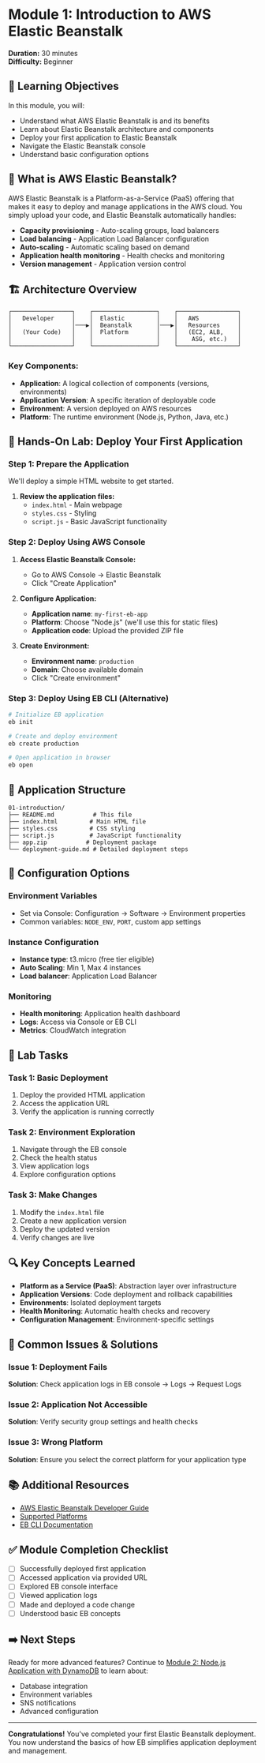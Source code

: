 # Module 1: Introduction to AWS Elastic Beanstalk

**Duration:** 30 minutes  
**Difficulty:** Beginner

## 🎯 Learning Objectives

In this module, you will:
- Understand what AWS Elastic Beanstalk is and its benefits
- Learn about Elastic Beanstalk architecture and components
- Deploy your first application to Elastic Beanstalk
- Navigate the Elastic Beanstalk console
- Understand basic configuration options

## 📖 What is AWS Elastic Beanstalk?

AWS Elastic Beanstalk is a Platform-as-a-Service (PaaS) offering that makes it easy to deploy and manage applications in the AWS cloud. You simply upload your code, and Elastic Beanstalk automatically handles:

- **Capacity provisioning** - Auto-scaling groups, load balancers
- **Load balancing** - Application Load Balancer configuration
- **Auto-scaling** - Automatic scaling based on demand
- **Application health monitoring** - Health checks and monitoring
- **Version management** - Application version control

## 🏗️ Architecture Overview

```
┌─────────────────┐    ┌──────────────────┐    ┌─────────────────┐
│   Developer     │    │  Elastic         │    │   AWS           │
│                 │───▶│  Beanstalk       │───▶│   Resources     │
│   (Your Code)   │    │  Platform        │    │   (EC2, ALB,    │
│                 │    │                  │    │    ASG, etc.)   │
└─────────────────┘    └──────────────────┘    └─────────────────┘
```

### Key Components:
- **Application**: A logical collection of components (versions, environments)
- **Application Version**: A specific iteration of deployable code
- **Environment**: A version deployed on AWS resources
- **Platform**: The runtime environment (Node.js, Python, Java, etc.)

## 🚀 Hands-On Lab: Deploy Your First Application

### Step 1: Prepare the Application

We'll deploy a simple HTML website to get started.

1. **Review the application files:**
   - `index.html` - Main webpage
   - `styles.css` - Styling
   - `script.js` - Basic JavaScript functionality

### Step 2: Deploy Using AWS Console

1. **Access Elastic Beanstalk Console:**
   - Go to AWS Console → Elastic Beanstalk
   - Click "Create Application"

2. **Configure Application:**
   - **Application name**: `my-first-eb-app`
   - **Platform**: Choose "Node.js" (we'll use this for static files)
   - **Application code**: Upload the provided ZIP file

3. **Create Environment:**
   - **Environment name**: `production`
   - **Domain**: Choose available domain
   - Click "Create environment"

### Step 3: Deploy Using EB CLI (Alternative)

```bash
# Initialize EB application
eb init

# Create and deploy environment
eb create production

# Open application in browser
eb open
```

## 📁 Application Structure

```
01-introduction/
├── README.md           # This file
├── index.html         # Main HTML file
├── styles.css         # CSS styling
├── script.js          # JavaScript functionality
├── app.zip           # Deployment package
└── deployment-guide.md # Detailed deployment steps
```

## 🔧 Configuration Options

### Environment Variables
- Set via Console: Configuration → Software → Environment properties
- Common variables: `NODE_ENV`, `PORT`, custom app settings

### Instance Configuration
- **Instance type**: t3.micro (free tier eligible)
- **Auto Scaling**: Min 1, Max 4 instances
- **Load balancer**: Application Load Balancer

### Monitoring
- **Health monitoring**: Application health dashboard
- **Logs**: Access via Console or EB CLI
- **Metrics**: CloudWatch integration

## 🎯 Lab Tasks

### Task 1: Basic Deployment
1. Deploy the provided HTML application
2. Access the application URL
3. Verify the application is running correctly

### Task 2: Environment Exploration
1. Navigate through the EB console
2. Check the health status
3. View application logs
4. Explore configuration options

### Task 3: Make Changes
1. Modify the `index.html` file
2. Create a new application version
3. Deploy the updated version
4. Verify changes are live

## 🔍 Key Concepts Learned

- **Platform as a Service (PaaS)**: Abstraction layer over infrastructure
- **Application Versions**: Code deployment and rollback capabilities
- **Environments**: Isolated deployment targets
- **Health Monitoring**: Automatic health checks and recovery
- **Configuration Management**: Environment-specific settings

## 🚨 Common Issues & Solutions

### Issue 1: Deployment Fails
**Solution**: Check application logs in EB console → Logs → Request Logs

### Issue 2: Application Not Accessible
**Solution**: Verify security group settings and health checks

### Issue 3: Wrong Platform
**Solution**: Ensure you select the correct platform for your application type

## 📚 Additional Resources

- [AWS Elastic Beanstalk Developer Guide](https://docs.aws.amazon.com/elasticbeanstalk/)
- [Supported Platforms](https://docs.aws.amazon.com/elasticbeanstalk/latest/platforms/)
- [EB CLI Documentation](https://docs.aws.amazon.com/elasticbeanstalk/latest/dg/eb-cli3.html)

## ✅ Module Completion Checklist

- [ ] Successfully deployed first application
- [ ] Accessed application via provided URL
- [ ] Explored EB console interface
- [ ] Viewed application logs
- [ ] Made and deployed a code change
- [ ] Understood basic EB concepts

## ➡️ Next Steps

Ready for more advanced features? Continue to [Module 2: Node.js Application with DynamoDB](../02-nodejs-dynamodb/README.md) to learn about:
- Database integration
- Environment variables
- SNS notifications
- Advanced configuration

---

**Congratulations!** You've completed your first Elastic Beanstalk deployment. You now understand the basics of how EB simplifies application deployment and management.